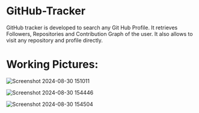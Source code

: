 # GitHub-Tracker
GitHub tracker is developed to search any Git Hub Profile.
It retrieves Followers, Repositories and Contribution Graph of the user.
It also allows to visit any repository and profile directly.

# Working Pictures:

![Screenshot 2024-08-30 151011](https://github.com/user-attachments/assets/60f715c6-b5da-4e3a-884b-f5ad073434a2)


![Screenshot 2024-08-30 154446](https://github.com/user-attachments/assets/ccf62e2f-b866-4da9-a934-1ed0175c0909)


![Screenshot 2024-08-30 154504](https://github.com/user-attachments/assets/309d2c7b-6e93-4ef7-b350-74e62e26685f)
